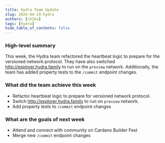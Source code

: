 ```yaml
---
title: Hydra Team Update
slug: 2024-04-19-hydra
authors: [ch1bo]
tags: [hydra]
hide_table_of_contents: false
---
```


### High-level summary

This week, the Hydra team refactored the heartbeat logic to prepare for the versioned network protocol. They have also switched <http://explorer.hydra.family> to run on the `preview` network. Additionally, the team has added property tests to the `/commit` endpoint changes.

### What did the team achieve this week

- Refactor heartbeat logic to prepare for versioned network protocol.
- Switch <http://explorer.hydra.family> to run on `preview` network.
- Add property tests to `/commit` endpoint changes

### What are the goals of next week

- Attend and connect with community on Cardano Builder Fest
- Merge new `/commit` endpoint changes
